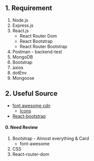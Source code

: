 ## 1. Requirement

1. Node.js
2. Express.js
3. React.js
   * React Router Dom
   * React Bootstrap
   * React Router Bootstrap
4. Postman - backend-test
5. MongoDB
6. Bootstrap
7. axios
8. dotEnv
9. Mongoose



## 2. Useful Source

* [font awesome cdn](https://cdnjs.com/libraries/font-awesome)
  * [Icons](https://fontawesome.com/icons)
* [React-bootstrap](https://react-bootstrap.github.io/components/alerts)





#### 0. Need Review

1. Bootstrap - Almost everything & Card
   * font-awesome
2. CSS
3. React-router-dom